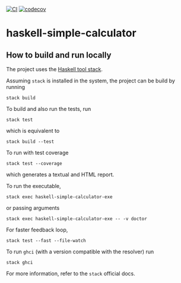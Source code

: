 [![CI](https://github.com/alessandrocandolini/haskell-simple-calculator/actions/workflows/ci.yml/badge.svg)](https://github.com/alessandrocandolini/haskell-simple-calculator/actions/workflows/ci.yml) [![codecov](https://codecov.io/gh/alessandrocandolini/haskell-simple-calculator/graph/badge.svg?token=WZHpJierg1)](https://codecov.io/gh/alessandrocandolini/haskell-simple-calculator)

# haskell-simple-calculator

## How to build and run locally

The project uses the [Haskell tool stack](https://docs.haskellstack.org/en/stable/README/).

Assuming `stack` is installed in the system, the project can be build by running
```
stack build
```
To build and also run the tests, run
```
stack test
```
which is equivalent to
```
stack build --test
```
To run with test coverage
```
stack test --coverage
```
which generates a textual and HTML report.

To run the executable,
```
stack exec haskell-simple-calculator-exe
```
or passing arguments
```
stack exec haskell-simple-calculator-exe -- -v doctor
```

For faster feedback loop,
```
stack test --fast --file-watch
```
To run `ghci` (with a version compatible with the resolver) run
```
stack ghci
```
For more information, refer to the `stack` official docs.

